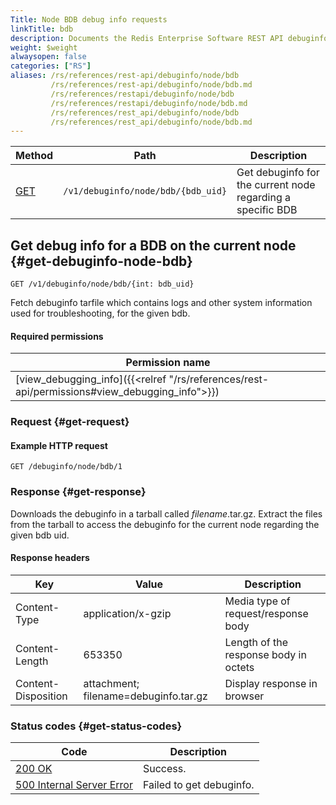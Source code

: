 ```yaml
---
Title: Node BDB debug info requests
linkTitle: bdb
description: Documents the Redis Enterprise Software REST API debuginfo/node/bdb requests.
weight: $weight
alwaysopen: false
categories: ["RS"]
aliases: /rs/references/rest-api/debuginfo/node/bdb
         /rs/references/rest-api/debuginfo/node/bdb.md
         /rs/references/restapi/debuginfo/node/bdb
         /rs/references/restapi/debuginfo/node/bdb.md
         /rs/references/rest_api/debuginfo/node/bdb
         /rs/references/rest_api/debuginfo/node/bdb.md
---
```


| Method | Path | Description |
|--------|------|-------------|
| [GET](#get-debuginfo-node-bdb) | `/v1/debuginfo/node/bdb/{bdb_uid}` | Get debuginfo for the current node regarding a specific BDB |

## Get debug info for a BDB on the current node {#get-debuginfo-node-bdb}

	GET /v1/debuginfo/node/bdb/{int: bdb_uid}

Fetch debuginfo tarfile which contains logs and other system
information used for troubleshooting, for the given bdb.

#### Required permissions

| Permission name |
|-----------------|
| [view_debugging_info]({{<relref "/rs/references/rest-api/permissions#view_debugging_info">}}) |

### Request {#get-request} 

#### Example HTTP request

	GET /debuginfo/node/bdb/1 

### Response {#get-response} 

Downloads the debuginfo in a tarball called _filename_.tar.gz. Extract the files from the tarball to access the debuginfo for the current node regarding the given bdb uid.

#### Response headers

| Key | Value | Description |
|-----|-------|-------------|
| Content-Type | application/x-gzip | Media type of request/response body |
| Content-Length | 653350 | Length of the response body in octets |
| Content-Disposition | attachment; filename=debuginfo.tar.gz | Display response in browser 

### Status codes {#get-status-codes} 

| Code | Description |
|------|-------------|
| [200 OK](http://www.w3.org/Protocols/rfc2616/rfc2616-sec10.html#sec10.2.1) | Success. |
| [500 Internal Server Error](http://www.w3.org/Protocols/rfc2616/rfc2616-sec10.html#sec10.5.1) | Failed to get debuginfo. |